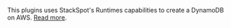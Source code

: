This plugins uses StackSpot's Runtimes capabilities to create a DynamoDB on AWS. [Read more](https://docs.stackspot.com/en/home/stackspot/main-concepts/#stackspot-runtime-engine).

